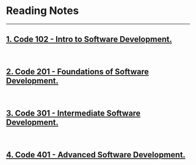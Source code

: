 # Reading Notes
<!-- ## This is a website that includes all my reading notes and it will be divided into four main sections depending on the class attended: -->
---


## [1. Code 102 - Intro to Software Development.](https://mohammadaltamimi98.github.io/Reading-notes/101/TableOfContents101-102)
<!-- <p>&nbsp;</p> -->

<br>

## [2. Code 201 - Foundations of Software Development.](https://mohammadaltamimi98.github.io/Reading-notes/201/TableOfContents201)
<br>

## [3. Code 301 - Intermediate Software Development.](https://mohammadaltamimi98.github.io/Reading-notes/301/TableOfContents301)

<br>

## [4. Code 401 - Advanced Software Development.](https://mohammadaltamimi98.github.io/Reading-notes/)

